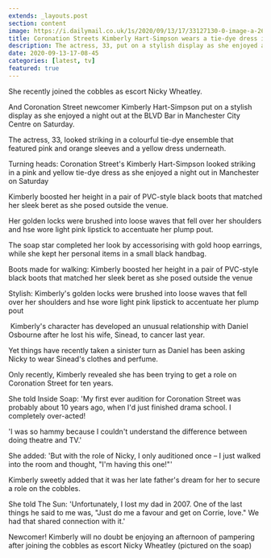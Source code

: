 ```yaml
---
extends: _layouts.post
section: content
image: https://i.dailymail.co.uk/1s/2020/09/13/17/33127130-0-image-a-26_1600013093323.jpg 
title: Coronation Streets Kimberly Hart-Simpson wears a tie-dye dress in Manchester 
description: The actress, 33, put on a stylish display as she enjoyed a night out at the BLVD Bar in Manchester City Centre on Saturday. 
date: 2020-09-13-17-08-45 
categories: [latest, tv] 
featured: true 
--- 
```

She recently joined the cobbles as escort Nicky Wheatley.

And Coronation Street newcomer Kimberly Hart-Simpson put on a stylish display as she enjoyed a night out at the BLVD Bar in Manchester City Centre on Saturday.

The actress, 33, looked striking in a colourful tie-dye ensemble that featured pink and orange sleeves and a yellow dress underneath.

Turning heads: Coronation Street's Kimberly Hart-Simpson looked striking in a pink and yellow tie-dye dress as she enjoyed a night out in Manchester on Saturday

Kimberly boosted her height in a pair of PVC-style black boots that matched her sleek beret as she posed outside the venue.

Her golden locks were brushed into loose waves that fell over her shoulders and hse wore light pink lipstick to accentuate her plump pout.

The soap star completed her look by accessorising with gold hoop earrings, while she kept her personal items in a small black handbag. 

Boots made for walking: Kimberly boosted her height in a pair of PVC-style black boots that matched her sleek beret as she posed outside the venue

Stylish: Kimberly's golden locks were brushed into loose waves that fell over her shoulders and hse wore light pink lipstick to accentuate her plump pout

 Kimberly's character has developed an unusual relationship with Daniel Osbourne after he lost his wife, Sinead, to cancer last year.

Yet things have recently taken a sinister turn as Daniel has been asking Nicky to wear Sinead's clothes and perfume.  

Only recently, Kimberly revealed she has been trying to get a role on Coronation Street for ten years.

She told Inside Soap: 'My first ever audition for Coronation Street was probably about 10 years ago, when I'd just finished drama school. I completely over-acted!

'I was so hammy because I couldn't understand the difference between doing theatre and TV.'

She added: 'But with the role of Nicky, I only auditioned once – I just walked into the room and thought, "I'm having this one!"'

Kimberly sweetly added that it was her late father's dream for her to secure a role on the cobbles.

She told The Sun: 'Unfortunately, I lost my dad in 2007. One of the last things he said to me was, "Just do me a favour and get on Corrie, love." We had that shared ­connection with it.'

Newcomer! Kimberly will no doubt be enjoying an afternoon of pampering after joining the cobbles as escort Nicky Wheatley (pictured on the soap) 

